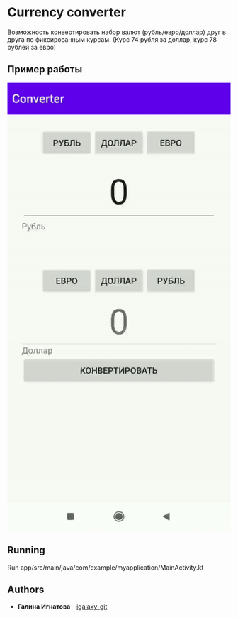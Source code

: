 # Currency converter

Возможность конвертировать набор валют (рубль/евро/доллар) друг в друга по фиксированным курсам. (Курс 74 рубля за доллар, курс 78 рублей за евро)

## Пример работы

![Example](example.gif)

## Running

Run app/src/main/java/com/example/myapplication/MainActivity.kt

## Authors

* **Галина Игнатова** - [igalaxy-git](https://github.com/igalaxy-git)
